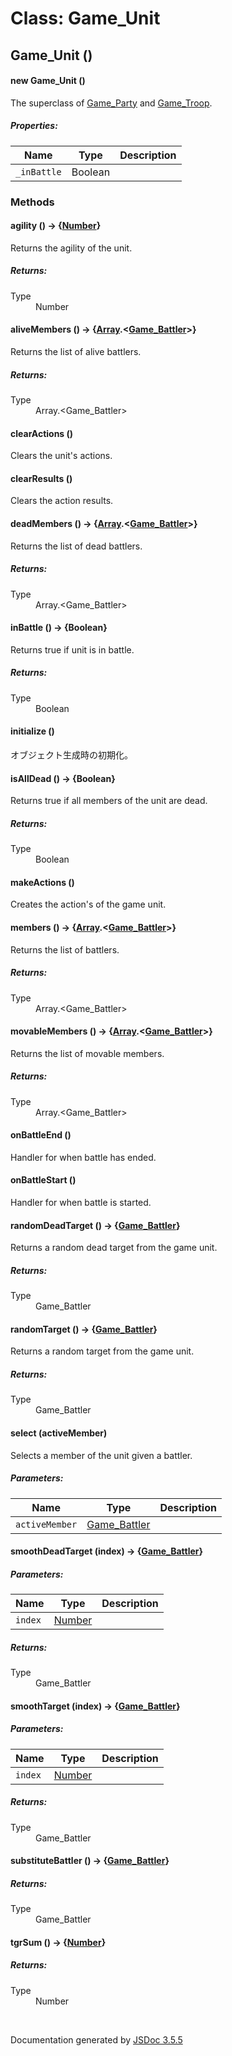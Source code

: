 # Class: Game_Unit

## Game_Unit ()

#### new Game_Unit ()

The superclass of [Game_Party](Game_Party.md) and [Game_Troop](Game_Troop.md).

##### Properties:

| Name | Type | Description |
| --- | --- | --- |
| `_inBattle` | Boolean |  |

<dl>
</dl>

### Methods

#### agility () → {[Number](Number.md)}

Returns the agility of the unit.
<dl>
</dl>

##### Returns:

<dl>
                <dt> Type </dt>
                <dd>
                    <span><a>Number</a></span>
                </dd>
            </dl>

#### aliveMembers () → {[Array](Array.md).<[Game_Battler](Game_Battler.md)>}

Returns the list of alive battlers.
<dl>
</dl>

##### Returns:

<dl>
                <dt> Type </dt>
                <dd>
                    <span><a>Array</a>.&lt;<a>Game_Battler</a>&gt;</span>
                </dd>
            </dl>

#### clearActions ()

Clears the unit's actions.
<dl>
</dl>

#### clearResults ()

Clears the action results.
<dl>
</dl>

#### deadMembers () → {[Array](Array.md).<[Game_Battler](Game_Battler.md)>}

Returns the list of dead battlers.
<dl>
</dl>

##### Returns:

<dl>
                <dt> Type </dt>
                <dd>
                    <span><a>Array</a>.&lt;<a>Game_Battler</a>&gt;</span>
                </dd>
            </dl>

#### inBattle () → {Boolean}

Returns true if unit is in battle.
<dl>
</dl>

##### Returns:

<dl>
                <dt> Type </dt>
                <dd>
                    <span>Boolean</span>
                </dd>
            </dl>

#### initialize ()

 オブジェクト生成時の初期化。
<dl>
</dl>

#### isAllDead () → {Boolean}

Returns true if all members of the unit are dead.
<dl>
</dl>

##### Returns:

<dl>
                <dt> Type </dt>
                <dd>
                    <span>Boolean</span>
                </dd>
            </dl>

#### makeActions ()

Creates the action's of the game unit.
<dl>
</dl>

#### members () → {[Array](Array.md).<[Game_Battler](Game_Battler.md)>}

Returns the list of battlers.
<dl>
</dl>

##### Returns:

<dl>
                <dt> Type </dt>
                <dd>
                    <span><a>Array</a>.&lt;<a>Game_Battler</a>&gt;</span>
                </dd>
            </dl>

#### movableMembers () → {[Array](Array.md).<[Game_Battler](Game_Battler.md)>}

Returns the list of movable members.
<dl>
</dl>

##### Returns:

<dl>
                <dt> Type </dt>
                <dd>
                    <span><a>Array</a>.&lt;<a>Game_Battler</a>&gt;</span>
                </dd>
            </dl>

#### onBattleEnd ()

Handler for when battle has ended.
<dl>
</dl>

#### onBattleStart ()

Handler for when battle is started.
<dl>
</dl>

#### randomDeadTarget () → {[Game_Battler](Game_Battler.md)}

Returns a random dead target from the game unit.
<dl>
</dl>

##### Returns:

<dl>
                <dt> Type </dt>
                <dd>
                    <span><a>Game_Battler</a></span>
                </dd>
            </dl>

#### randomTarget () → {[Game_Battler](Game_Battler.md)}

Returns a random target from the game unit.
<dl>
</dl>

##### Returns:

<dl>
                <dt> Type </dt>
                <dd>
                    <span><a>Game_Battler</a></span>
                </dd>
            </dl>

#### select (activeMember)

Selects a member of the unit given a battler.

##### Parameters:

| Name | Type | Description |
| --- | --- | --- |
| `activeMember` | [Game_Battler](Game_Battler.md) |  |

<dl>
</dl>

#### smoothDeadTarget (index) → {[Game_Battler](Game_Battler.md)}

##### Parameters:

| Name | Type | Description |
| --- | --- | --- |
| `index` | [Number](Number.md) |  |

<dl>
</dl>

##### Returns:

<dl>
                <dt> Type </dt>
                <dd>
                    <span><a>Game_Battler</a></span>
                </dd>
            </dl>

#### smoothTarget (index) → {[Game_Battler](Game_Battler.md)}

##### Parameters:

| Name | Type | Description |
| --- | --- | --- |
| `index` | [Number](Number.md) |  |

<dl>
</dl>

##### Returns:

<dl>
                <dt> Type </dt>
                <dd>
                    <span><a>Game_Battler</a></span>
                </dd>
            </dl>

#### substituteBattler () → {[Game_Battler](Game_Battler.md)}

<dl>
</dl>

##### Returns:

<dl>
                <dt> Type </dt>
                <dd>
                    <span><a>Game_Battler</a></span>
                </dd>
            </dl>

#### tgrSum () → {[Number](Number.md)}

<dl>
</dl>

##### Returns:

<dl>
                <dt> Type </dt>
                <dd>
                    <span><a>Number</a></span>
                </dd>
            </dl>
 <br>

  Documentation generated by [JSDoc 3.5.5](https://github.com/jsdoc3/jsdoc)
